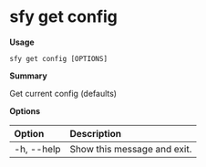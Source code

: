 # sfy get config

**Usage**

`sfy get config [OPTIONS]`

**Summary**

Get current config (defaults)

**Options**

| **Option** | **Description** |
| :--- | :--- |
| -h, --help | Show this message and exit. |
